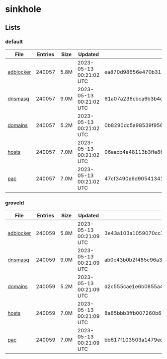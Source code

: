 # sinkhole

## Lists

### default

|File|Entries|Size|Updated|Hash|
|-|-|-|-|-|
|[adblocker](https://raw.githubusercontent.com/groveld/sinkhole/lists/default/adblocker.txt)|240057|5.8M|2023-05-13 00:21:02 UTC|ea870d98656e470b311a5890b0b4a95f854828b23e29074344cf730107219ef6|
|[dnsmasq](https://raw.githubusercontent.com/groveld/sinkhole/lists/default/dnsmasq.txt)|240057|9.0M|2023-05-13 00:21:02 UTC|61a07a236cbca6b3b4d81e34c295bd80e9733ea8143773b0c10d2ee3304b46c5|
|[domains](https://raw.githubusercontent.com/groveld/sinkhole/lists/default/domains.txt)|240057|5.2M|2023-05-13 00:21:02 UTC|0b8290dc5a98539f956cda9af3924dae6a9943e703136e492e5966b00cbd5041|
|[hosts](https://raw.githubusercontent.com/groveld/sinkhole/lists/default/hosts.txt)|240057|7.0M|2023-05-13 00:21:02 UTC|06aacb4e48113b3ffe86613ee19adb9bfefb52cb53ec72914fbd4c320b952bd6|
|[pac](https://raw.githubusercontent.com/groveld/sinkhole/lists/default/pac.txt)|240057|7.0M|2023-05-13 00:21:02 UTC|47cf3490e6d9054134156963df961b9ceee35802f0671de4b10c7ac53e3ba00c|

### groveld

|File|Entries|Size|Updated|Hash|
|-|-|-|-|-|
|[adblocker](https://raw.githubusercontent.com/groveld/sinkhole/lists/groveld/adblocker.txt)|240059|5.8M|2023-05-13 00:21:09 UTC|3e43a103a1059070cc7b47dafe61b31fd94082e48d4193f92aef7a531e75bf86|
|[dnsmasq](https://raw.githubusercontent.com/groveld/sinkhole/lists/groveld/dnsmasq.txt)|240059|9.0M|2023-05-13 00:21:09 UTC|ab0c43b0b2f485c96a311bd9af50f72d9b273e4f135ecc5707ac245efdef5bd9|
|[domains](https://raw.githubusercontent.com/groveld/sinkhole/lists/groveld/domains.txt)|240059|5.2M|2023-05-13 00:21:09 UTC|d2c555cae1e6b0855a4037d96d85ace25f451f9ef303b92a343ea2f6bb8d4b60|
|[hosts](https://raw.githubusercontent.com/groveld/sinkhole/lists/groveld/hosts.txt)|240059|7.0M|2023-05-13 00:21:09 UTC|8a85bbb3ffb007260b6da81a5d7c1dfc8a9e782143a82f036bce782b95ca085b|
|[pac](https://raw.githubusercontent.com/groveld/sinkhole/lists/groveld/pac.txt)|240059|7.0M|2023-05-13 00:21:09 UTC|bb617f103503a1479ed43beea2d047be707a473bd5e0daf05ea11d3d5173cfab|

